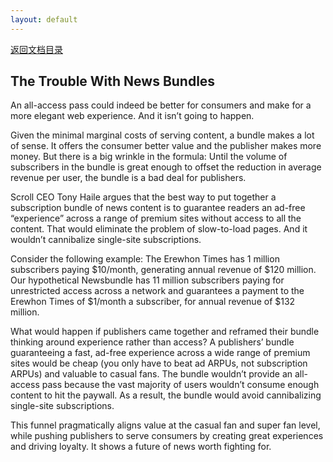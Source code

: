 ```yaml
---
layout: default
---
```

[返回文档目录](../)

## The Trouble With News Bundles

An all-access pass could indeed be better for consumers and make for a more elegant web experience. And it isn’t going to happen.

Given the minimal marginal costs of serving content, a bundle makes a lot of sense. It offers the consumer better value and the publisher makes more money. But there is a big wrinkle in the formula: Until the volume of subscribers in the bundle is great enough to offset the reduction in average revenue per user, the bundle is a bad deal for publishers.

Scroll CEO Tony Haile argues that the best way to put together a subscription bundle of news content is to guarantee readers an ad-free “experience” across a range of premium sites without access to all the content. That would eliminate the problem of slow-to-load pages. And it wouldn’t cannibalize single-site subscriptions.

Consider the following example: The Erewhon Times has 1 million subscribers paying $10/month, generating annual revenue of $120 million. Our hypothetical Newsbundle has 11 million subscribers paying for unrestricted access across a network and guarantees a payment to the Erewhon Times of $1/month a subscriber, for annual revenue of $132 million.

What would happen if publishers came together and reframed their bundle thinking around experience rather than access? A publishers’ bundle guaranteeing a fast, ad-free experience across a wide range of premium sites would be cheap (you only have to beat ad ARPUs, not subscription ARPUs) and valuable to casual fans. The bundle wouldn’t provide an all-access pass because the vast majority of users wouldn’t consume enough content to hit the paywall. As a result, the bundle would avoid cannibalizing single-site subscriptions.

This funnel pragmatically aligns value at the casual fan and super fan level, while pushing publishers to serve consumers by creating great experiences and driving loyalty. It shows a future of news worth fighting for.
